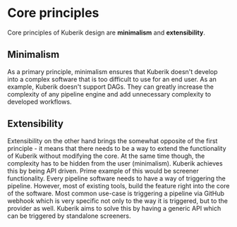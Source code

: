 # Core principles

Core principles of Kuberik design are **minimalism** and **extensibility**.

## Minimalism

As a primary principle, minimalism ensures that Kuberik doesn't develop into a complex software that is too difficult to use for an end user. As an example, Kuberik doesn't support DAGs. They can greatly increase the complexity of any pipeline engine and add unnecessary complexity to developed workflows.

## Extensibility

Extensibility on the other hand brings the somewhat opposite of the first principle - it means that there needs to be a way to extend the functionality of Kuberik without modifying the core. At the same time though, the complexity has to be hidden from the user (minimalism). Kuberik achieves this by being API driven. Prime example of this would be screener functionality. Every pipeline software needs to have a way of triggering the pipeline. However, most of existing tools, build the feature right into the core of the software. Most common use-case is triggering a pipeline via GitHub webhook which is very specific not only to the way it is triggered, but to the provider as well. Kuberik aims to solve this by having a generic API which can be triggered by standalone screeners.
